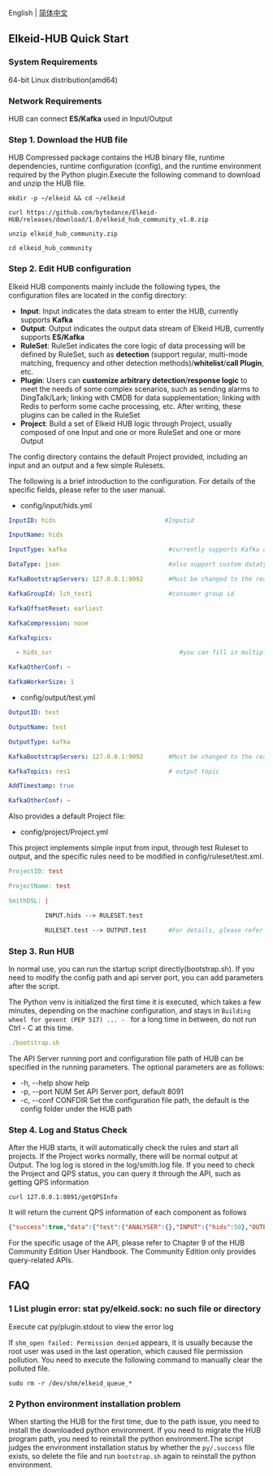 English | [简体中文](Elkeid-HUB_Quick_Start-zh_CN.md)

## Elkeid-HUB Quick Start

### System Requirements

64-bit Linux distribution(amd64)

### Network Requirements

HUB can connect **ES/Kafka** used in Input/Output

### Step 1. Download the HUB file

HUB Compressed package contains the HUB binary file, runtime dependencies, runtime configuration (config), and the runtime environment required by the Python plugin.Execute the following command to download and unzip the HUB file. 

```Shell
mkdir -p ~/elkeid && cd ~/elkeid

curl https://github.com/bytedance/Elkeid-HUB/releases/download/1.0/elkeid_hub_community_v1.0.zip

unzip elkeid_hub_community.zip

cd elkeid_hub_community
```

### Step 2. Edit HUB configuration

Elkeid HUB components mainly include the following types, the configuration files are located in the config directory:

- **Input**: Input indicates the data stream to enter the HUB, currently supports **Kafka**
- **Output**: Output indicates the output data stream of Elkeid HUB, currently supports **ES/Kafka**
- **RuleSet**: RuleSet indicates the core logic of data processing will be defined by RuleSet, such as **detection** (support regular, multi-mode matching, frequency and other detection methods)/**whitelist**/**call Plugin**, etc.
- **Plugin**: Users can **customize arbitrary detection**/**response logic** to meet the needs of some complex scenarios, such as sending alarms to DingTalk/Lark; linking with CMDB for data supplementation; linking with Redis to perform some cache processing, etc.  After writing, these plugins can be called in the RuleSet
- **Project**: Build a set of Elkeid HUB logic through Project, usually composed of one Input and one or more RuleSet and one or more Output

The config directory contains the default Project provided, including an input and an output and a few simple Rulesets.

The following is a brief introduction to the configuration. For details of the specific fields, please refer to the user manual.

- config/input/hids.yml

```YAML
InputID: hids                              #Inputid

InputName: hids

InputType: kafka                            #currently supports Kafka only

DataType: json                              #also support custom datatype

KafkaBootstrapServers: 127.0.0.1:9092       #Must be changed to the real kafka address before running

KafkaGroupId: lch_test1                     #consumer group id

KafkaOffsetReset: earliest                        

KafkaCompression: none

KafkaTopics:

  - hids_svr                                   #you can fill in multiple topics

KafkaOtherConf: ~

KafkaWorkerSize: 1
```

- config/output/test.yml

```YAML
OutputID: test

OutputName: test

OutputType: kafka

KafkaBootstrapServers: 127.0.0.1:9092       #Must be changed to the real kafka address before running

KafkaTopics: res1                           # output topic

AddTimestamp: true

KafkaOtherConf: ~
```

Also provides a default Project file:

- config/project/Project.yml

This project implements simple input from input, through test Ruleset to output, and the specific rules need to be modified in config/ruleset/test.xml.

```Makefile
ProjectID: test

ProjectName: test

SmithDSL: |

          INPUT.hids --> RULESET.test

          RULESET.test --> OUTPUT.test      #For details, please refer to Chapter 8 project in the handbook
```

### Step 3. Run HUB

In normal use, you can run the startup script directly(bootstrap.sh). If you need to modify the config path and api server port, you can add parameters after the script.

The Python venv is initialized the first time it is executed, which takes a few minutes, depending on the machine configuration, and stays in `Building wheel for gevent (PEP 517) ... - ` for a long time in between, do not run Ctrl - C at this time.

```YAML
./bootstrap.sh
```

The API Server running port and configuration file path of HUB can be specified in the running parameters. The optional parameters are as follows:

- -h, --help                      show help
- -p, --port NUM            Set API Server port, default 8091
- -c, --conf CONFDIR    Set the configuration file path, the default is the config folder under the HUB path



### Step 4. Log and Status Check

After the HUB starts, it will automatically check the rules and start all projects. If the Project works normally, there will be normal output at Output. The log log is stored in the log/smith.log file. If you need to check the Project and QPS status, you can query it through the API, such as getting QPS information

```Nginx
curl 127.0.0.1:8091/getQPSInfo
```

It will return the current QPS information of each component as follows

```JSON
{"success":true,"data":{"test":{"ANALYSER":{},"INPUT":{"hids":50},"OUTPUT":{"test":25},"RULESET":{"add_timestamp":0}}}
```

For the specific usage of the API, please refer to Chapter 9 of the HUB Community Edition User Handbook. The Community Edition only provides query-related APIs.

## FAQ

### 1 List plugin error: stat py/elkeid.sock: no such file or directory

Execute cat py/plugin.stdout to view the error log

If `shm_open failed: Permission denied` appears, it is usually because the root user was used in the last operation, which caused file permission pollution. You need to execute the following command to manually clear the polluted file.

```Nginx
sudo rm -r /dev/shm/elkeid_queue_*
```

### 2 Python environment installation problem

When starting the HUB for the first time, due to the path issue, you need to install the downloaded python environment. If you need to migrate the HUB program path, you need to reinstall the python environment.The script judges the environment installation status by whether the `py/.success` file exists, so delete the file and run `bootstrap.sh` again to reinstall the python environment.

